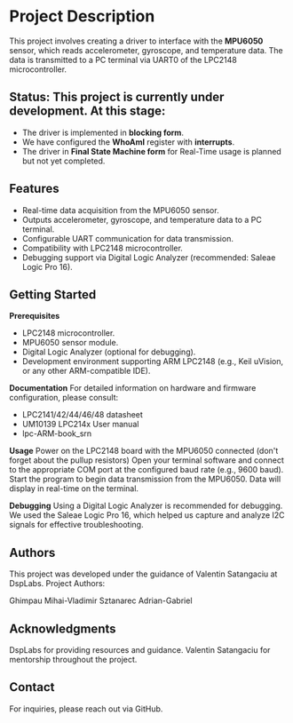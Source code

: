 # **Project Description**
This project involves creating a driver to interface with the **MPU6050** sensor, which reads accelerometer, gyroscope, and temperature data. The data is transmitted to a PC terminal via UART0 of the LPC2148 microcontroller.

## **Status**: This project is currently under development. At this stage:

* The driver is implemented in **blocking form**.
* We have configured the **WhoAmI** register with **interrupts**.
* The driver in **Final State Machine form** for Real-Time usage is planned but not yet completed.

## **Features**
* Real-time data acquisition from the MPU6050 sensor.
* Outputs accelerometer, gyroscope, and temperature data to a PC terminal.
* Configurable UART communication for data transmission.
* Compatibility with LPC2148 microcontroller.
* Debugging support via Digital Logic Analyzer (recommended: Saleae Logic Pro 16).

## **Getting Started**

**Prerequisites**
* LPC2148 microcontroller.
* MPU6050 sensor module.
* Digital Logic Analyzer (optional for debugging).
* Development environment supporting ARM LPC2148 (e.g., Keil uVision, or any other ARM-compatible IDE).
  
**Documentation**
For detailed information on hardware and firmware configuration, please consult:
* LPC2141/42/44/46/48 datasheet
* UM10139 LPC214x User manual
* lpc-ARM-book_srn

**Usage**
Power on the LPC2148 board with the MPU6050 connected (don't forget about the pullup resistors)
Open your terminal software and connect to the appropriate COM port at the configured baud rate (e.g., 9600 baud).
Start the program to begin data transmission from the MPU6050. Data will display in real-time on the terminal.

**Debugging**
Using a Digital Logic Analyzer is recommended for debugging. We used the Saleae Logic Pro 16, which helped us capture and analyze I2C signals for effective troubleshooting.

## **Authors**
This project was developed under the guidance of Valentin Satangaciu at DspLabs.
Project Authors:

Ghimpau Mihai-Vladimir
Sztanarec Adrian-Gabriel

## **Acknowledgments**
DspLabs for providing resources and guidance.
Valentin Satangaciu for mentorship throughout the project.
## **Contact**
For inquiries, please reach out via GitHub.

